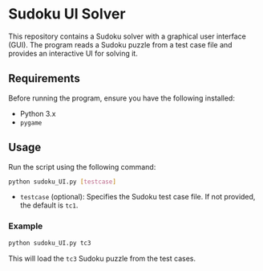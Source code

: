 # Sudoku UI Solver

This repository contains a Sudoku solver with a graphical user interface (GUI). The program reads a Sudoku puzzle from a test case file and provides an interactive UI for solving it.

## Requirements
Before running the program, ensure you have the following installed:
- Python 3.x
- `pygame` 


## Usage
Run the script using the following command:

```sh
python sudoku_UI.py [testcase]
```

- `testcase` (optional): Specifies the Sudoku test case file. If not provided, the default is `tc1`.

### Example
```sh
python sudoku_UI.py tc3
```
This will load the `tc3` Sudoku puzzle from the test cases.




